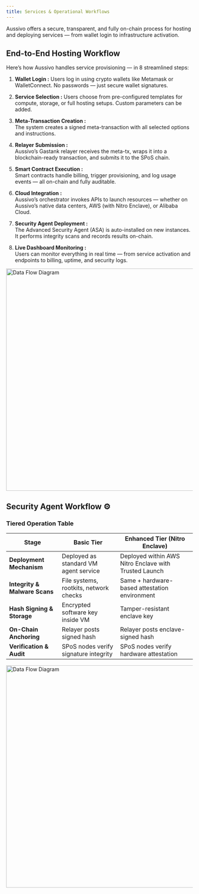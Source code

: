 ```yaml
---
title: Services & Operational Workflows
---
```


Aussivo offers a secure, transparent, and fully on-chain process for hosting and deploying services — from wallet login to infrastructure activation.

## End-to-End Hosting Workflow

Here’s how Aussivo handles service provisioning — in 8 streamlined steps:

1. **Wallet Login :**
Users log in using crypto wallets like Metamask or WalletConnect. No passwords — just secure wallet signatures.

2. **Service Selection :**
Users choose from pre-configured templates for compute, storage, or full hosting setups. Custom parameters can be added.

3. **Meta-Transaction Creation :**  
The system creates a signed meta-transaction with all selected options and instructions.

4. **Relayer Submission :**  
Aussivo’s Gastank relayer receives the meta-tx, wraps it into a blockchain-ready transaction, and submits it to the SPoS chain.

5. **Smart Contract Execution :**  
Smart contracts handle billing, trigger provisioning, and log usage events — all on-chain and fully auditable.

6. **Cloud Integration :**  
Aussivo’s orchestrator invokes APIs to launch resources — whether on Aussivo’s native data centers, AWS (with Nitro Enclave), or Alibaba Cloud.

7. **Security Agent Deployment :**  
The Advanced Security Agent (ASA) is auto-installed on new instances. It performs integrity scans and records results on-chain.

8. **Live Dashboard Monitoring :**  
Users can monitor everything in real time — from service activation and endpoints to billing, uptime, and security logs.

<img src="/img/full-hosting.png" alt="Data Flow Diagram" width="1000" height="600" />

## Security Agent Workflow ⚙️

### Tiered Operation Table

| **Stage**                | **Basic Tier**                                           | **Enhanced Tier (Nitro Enclave)**                             |
|--------------------------|----------------------------------------------------------|---------------------------------------------------------------|
| **Deployment Mechanism** | Deployed as standard VM agent service                    | Deployed within AWS Nitro Enclave with Trusted Launch         |
| **Integrity & Malware Scans** | File systems, rootkits, network checks              | Same + hardware-based attestation environment                 |
| **Hash Signing & Storage** | Encrypted software key inside VM                      | Tamper-resistant enclave key                                  |
| **On-Chain Anchoring**   | Relayer posts signed hash                                | Relayer posts enclave-signed hash                             |
| **Verification & Audit** | SPoS nodes verify signature integrity                    | SPoS nodes verify hardware attestation                        |

<img src="/img/security_agent.png" alt="Data Flow Diagram" width="800" height="600" />